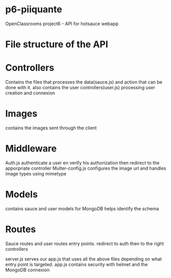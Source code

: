 # p6-piiquante
OpenClassrooms project6 - API for hotsauce webapp

# File structure of the API

# Controllers
Contains the files that processes the data(sauce.js) and action that can be done with it.
also contains the user controllers(user.js) processing user creation and connexion

# Images
contains the images sent through the client

# Middleware
Auth.js authenticate a user en verify his authorization then redirect to the apporpriate controller
Multer-config.js configures the image url and handles image types using mimetype

# Models
contains sauce and user models for MongoDB
helps identify the schema

# Routes
Sauce routes and user routes entry points. redirect to auth then to the right controllers

server.js serves our app.js that uses all the above files depending on what entry point is targeted.
app.js contains security with helmet and the MongoDB connexion

